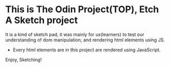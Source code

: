 # This is The Odin Project(TOP), Etch A Sketch project

It is a kind of sketch pad, it was mainly for us(learners) to test our understanding of dom manipulation, and rendering html elements using JS.

- Every html elements are in this project are rendered using JavaScript.

Enjoy, Sketching!
